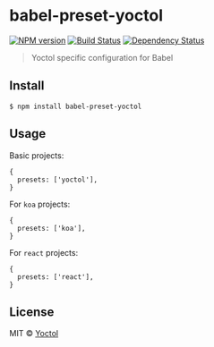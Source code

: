 # babel-preset-yoctol

[![NPM version][npm-image]][npm-url]
[![Build Status][travis-image]][travis-url]
[![Dependency Status][david_img]][david_site]

> Yoctol specific configuration for Babel


## Install

```
$ npm install babel-preset-yoctol
```


## Usage

Basic projects:

```
{
  presets: ['yoctol'],
}
```

For `koa` projects:

```
{
  presets: ['koa'],
}
```

For `react` projects:

```
{
  presets: ['react'],
}
```

## License

MIT © [Yoctol](https://github.com/Yoctol/babel-preset-yoctol)

[npm-image]: https://badge.fury.io/js/babel-preset-yoctol.svg
[npm-url]: https://npmjs.org/package/babel-preset-yoctol
[travis-image]: https://travis-ci.org/Yoctol/babel-preset-yoctol.svg
[travis-url]: https://travis-ci.org/Yoctol/babel-preset-yoctol
[david_img]: https://david-dm.org/Yoctol/babel-preset-yoctol.svg
[david_site]: https://david-dm.org/Yoctol/babel-preset-yoctol

